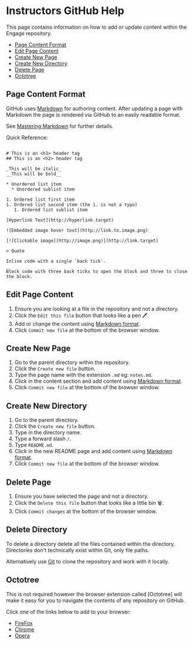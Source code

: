 # Instructors GitHub Help

This page contains information on how to add or update content within the Engage repository.

* [Page Content Format](#page-content-format)
* [Edit Page Content](#edit-page-content)
* [Create New Page](#create-new-page)
* [Create New Directory](#create-new-directory)
* [Delete Page](#delete-page)
* [Octotree](#octotree)

## Page Content Format

GitHub uses [Markdown](https://en.wikipedia.org/wiki/Markdown) for authoring content. After updating a page with Markdown the page is rendered via GitHub to an easily readable format.

See [Mastering Markdown](https://guides.github.com/features/mastering-markdown/) for further details.

Quick Reference:

```

# This is an <h1> header tag
## This is an <h2> header tag

_This will be italic_
__This will be bold__

* Unordered list item
  * Unordered sublist item

1. Ordered list first item
1. Ordered list second item (the 1. is not a typo)
   1. Ordered list sublist item

[Hyperlink Text](http://hyperlink.target)

![Embedded image hover text](http://link.to.image.png)

[![Clickable image](http://image.png)](http://link.target)

> Quote

Inline code with a single `back tick`.

Block code with three back ticks to open the block and three to close the block.

```

## Edit Page Content

1. Ensure you are looking at a file in the repository and not a directory.
1. Click the `Edit this file` button that looks like a pen 🖊️.
1. Add or change the content using [Markdown format](https://guides.github.com/features/mastering-markdown/).
1. Click `Commit new file` at the bottom of the browser window.

## Create New Page

1. Go to the parent directory within the repository.
1. Click the `Create new file` button.
1. Type the page name with the extension `.md` eg: `notes.md`.
1. Click in the content section and add content using [Markdown format](https://guides.github.com/features/mastering-markdown/).
1. Click `Commit new file` at the bottom of the browser window.

## Create New Directory

1. Go to the parent directory.
1. Click the `Create new file` button.
1. Type in the directory name.
1. Type a forward slash `/`.
1. Type `README.md`.
1. Click in the new README page and add content using [Markdown format](https://guides.github.com/features/mastering-markdown/).
1. Click `Commit new file` at the bottom of the browser window.

## Delete Page

1. Ensure you have selected the page and not a directory.
1. Click the `Delete this file` button that looks like a little bin 🗑️.
1. Click `Commit changes` at the bottom of the browser window.

## Delete Directory

To delete a directory delete all the files contained within the directory. Directories don't technically exist within Git, only file paths.

Alternatively use [Git](https://git-scm.com/) to clone the repository and work with it locally.

## Octotree

This is not required however the browser extension called [Octotree] will make it easy for you to navigate the contents of any repository on GitHub.

Click one of the links below to add to your browser:

* [FireFox](https://addons.mozilla.org/en-US/firefox/addon/octotree/)
* [Chrome](https://chrome.google.com/webstore/detail/octotree/bkhaagjahfmjljalopjnoealnfndnagc)
* [Opera](https://addons.opera.com/en/extensions/details/octotree/)



